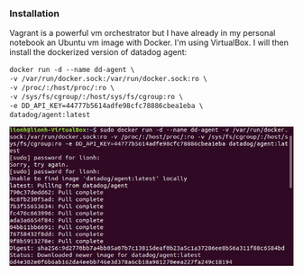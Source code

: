### Installation

Vagrant is a powerful vm orchestrator but I have already in my personal notebook an Ubuntu vm image with Docker. I'm using VirtualBox. I will then install the dockerized version of datadog agent:

```shell
docker run -d --name dd-agent \
-v /var/run/docker.sock:/var/run/docker.sock:ro \
-v /proc/:/host/proc/:ro \
-v /sys/fs/cgroup/:/host/sys/fs/cgroup:ro \
-e DD_API_KEY=44777b5614adfe98cfc78886cbea1eba \
datadog/agent:latest
```
![alt-text](pictures/001%20-%20docker%20run.png "Running the agent")
